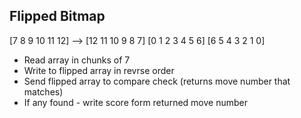 ## Flipped Bitmap

[7 8 9 10 11 12] --> [12 11 10 9 8 7]
 [0 1 2 3 4 5 6]     [6 5 4 3 2 1 0]

- Read array in chunks of 7
- Write to flipped array in revrse order
- Send flipped array to compare check (returns move number that matches)
- If any found - write score form returned move number

  
